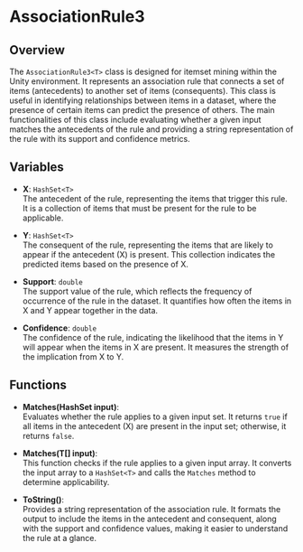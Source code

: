 # AssociationRule3<T>

## Overview
The `AssociationRule3<T>` class is designed for itemset mining within the Unity environment. It represents an association rule that connects a set of items (antecedents) to another set of items (consequents). This class is useful in identifying relationships between items in a dataset, where the presence of certain items can predict the presence of others. The main functionalities of this class include evaluating whether a given input matches the antecedents of the rule and providing a string representation of the rule with its support and confidence metrics.

## Variables

- **X**: `HashSet<T>`  
  The antecedent of the rule, representing the items that trigger this rule. It is a collection of items that must be present for the rule to be applicable.

- **Y**: `HashSet<T>`  
  The consequent of the rule, representing the items that are likely to appear if the antecedent (X) is present. This collection indicates the predicted items based on the presence of X.

- **Support**: `double`  
  The support value of the rule, which reflects the frequency of occurrence of the rule in the dataset. It quantifies how often the items in X and Y appear together in the data.

- **Confidence**: `double`  
  The confidence of the rule, indicating the likelihood that the items in Y will appear when the items in X are present. It measures the strength of the implication from X to Y.

## Functions

- **Matches(HashSet<T> input)**:  
  Evaluates whether the rule applies to a given input set. It returns `true` if all items in the antecedent (X) are present in the input set; otherwise, it returns `false`.

- **Matches(T[] input)**:  
  This function checks if the rule applies to a given input array. It converts the input array to a `HashSet<T>` and calls the `Matches` method to determine applicability.

- **ToString()**:  
  Provides a string representation of the association rule. It formats the output to include the items in the antecedent and consequent, along with the support and confidence values, making it easier to understand the rule at a glance.